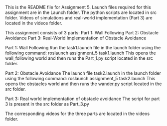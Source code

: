 This is the README file for Assignment 5.
Launch files required for this assignment are in the Launch folder.
The python scripts are located in src folder.
Videos of simulations and real-world implementation (Part 3) are located in the videos folder.

This assignment consists of 3 parts:
Part 1: Wall Following
Part 2: Obstacle Avoidance
Part 3: Real-World Implementation of Obstacle Avoidance

Part 1: Wall Following
Run the task1.launch file in the launch folder using the following command:
roslaunch assignment_5 task1.launch
This opens the wall_following world and then runs the Part_1.py script located in the src folder.

Part 2: Obstacle Avoidance
The launch file task2.launch in the launch folder using the following command:
roslaunch assignment_5 task2.launch
This opens the obstacles world and then runs the wander.py script located in the src folder.

Part 3: Real world implementation of obstacle avoidance
The script for part 3 is present in the src folder as Part_3.py

The corresponding videos for the three parts are located in the videos folder.
